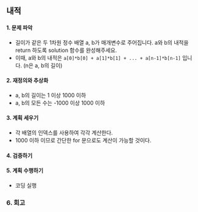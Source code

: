 ## 내적
#### 1. 문제 파악
- 길이가 같은 두 1차원 정수 배열 a, b가 매개변수로 주어집니다. a와 b의 내적을 return 하도록 solution 함수를 완성해주세요.
- 이때, a와 b의 내적은 `a[0]*b[0] + a[1]*b[1] + ... + a[n-1]*b[n-1]` 입니다. (n은 a, b의 길이)
#### 2. 재정의와 추상화
- a, b의 길이는 1 이상 1000 이하
- a, b의 모든 수는 -1000 이상 1000 이하
#### 3. 계획 세우기
- 각 배열의 인덱스를 사용하여 각각 계산한다. 
- 1000 이하 이므로 간단한 for 문으로도 계산이 가능할 것이다.
#### 4. 검증하기
#### 5. 계획 수행하기
- 코딩 실행

### 6. 회고
